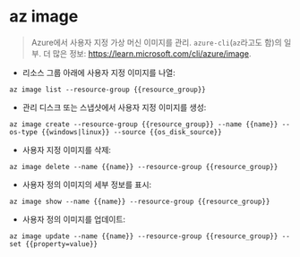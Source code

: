 # az image

> Azure에서 사용자 지정 가상 머신 이미지를 관리.
> `azure-cli`(`az`라고도 함)의 일부.
> 더 많은 정보: <https://learn.microsoft.com/cli/azure/image>.

- 리소스 그룹 아래에 사용자 지정 이미지를 나열:

`az image list --resource-group {{resource_group}}`

- 관리 디스크 또는 스냅샷에서 사용자 지정 이미지를 생성:

`az image create --resource-group {{resource_group}} --name {{name}} --os-type {{windows|linux}} --source {{os_disk_source}}`

- 사용자 지정 이미지를 삭제:

`az image delete --name {{name}} --resource-group {{resource_group}}`

- 사용자 정의 이미지의 세부 정보를 표시:

`az image show --name {{name}} --resource-group {{resource_group}}`

- 사용자 정의 이미지를 업데이트:

`az image update --name {{name}} --resource-group {{resource_group}} --set {{property=value}}`
